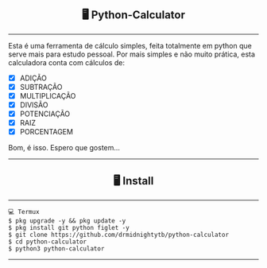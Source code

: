 # <h2 align="center">🖥 Python-Calculator</h2>
---------------------------------------------------------------------------

Esta é uma ferramenta de cálculo simples, feita totalmente em python que serve mais para estudo pessoal.
Por mais simples e não muito prática, esta calculadora conta com cálculos de:

- [x] ADIÇÃO
- [x] SUBTRAÇÃO
- [x] MULTIPLICAÇÃO
- [x] DIVISÃO
- [x] POTENCIAÇÃO 
- [x] RAIZ
- [x] PORCENTAGEM

Bom, é isso. Espero que gostem...

---------------------------------------------------------------------------

<h2 align="center">🖥 Install</h2>

---------------------------------------------------------------------------

```
💻 Termux
$ pkg upgrade -y && pkg update -y
$ pkg install git python figlet -y
$ git clone https://github.com/drmidnightytb/python-calculator
$ cd python-calculator
$ python3 python-calculator
```

---------------------------------------------------------------------------

